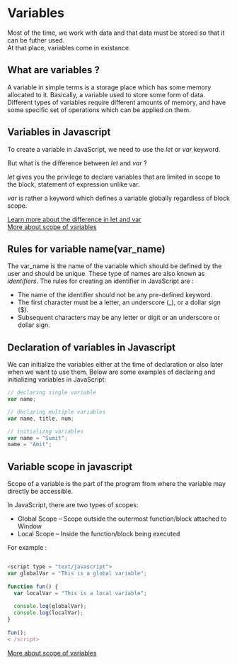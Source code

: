 # Variables  

Most of the time, we work with data and that data must be stored so that it can be futher used.  
At that place, variables come in existance.  

## What are variables ?  

A variable in simple terms is a storage place which has some memory allocated to it. Basically, a variable used to store some form of data. Different types of variables require different amounts of memory, and have some specific set of operations which can be applied on them.  

## Variables in Javascript  

To create a variable in JavaScript, we need to use the *let* or *var* keyword.  

But what is the difference between *let* and *var* ?  

*let* gives you the privilege to declare variables that are limited in scope to the block, statement of expression unlike var.

*var* is rather a keyword which defines a variable globally regardless of block scope.  

[Learn more about the difference in let and var](https://codeburst.io/difference-between-let-and-var-in-javascript-537410b2d707 "Diiference in let and var")  
[More about scope of variables](https://www.geeksforgeeks.org/understanding-variable-scopes-in-javascript/ "Scope of variables")  

## Rules for variable name(var_name)    

The var_name is the name of the variable which should be defined by the user and should be unique. These type of names are also known as *identifiers*. The rules for creating an identifier in JavaScript are :      
  * The name of the identifier should not be any pre-defined keyword.   
  * The first character must be a letter, an underscore (_), or a dollar sign ($).   
  * Subsequent characters may be any letter or digit or an underscore or dollar sign.  


## Declaration of variables in Javascript    

We can initialize the variables either at the time of declaration or also later when we want to use them. Below are some examples of declaring and initializing variables in JavaScript:  

```javascript
// declaring single variable
var name;

// declaring multiple variables
var name, title, num;

// initializng variables
var name = "Sumit";
name = "Amit";

```  

## Variable scope in javascript  

Scope of a variable is the part of the program from where the variable may directly be accessible.  

In JavaScript, there are two types of scopes:  
  * Global Scope – Scope outside the outermost function/block attached to Window  
  * Local Scope – Inside the function/block being executed  

For example : 

```javascript

<script type = "text/javascript"> 
var globalVar = "This is a global variable"; 
  
function fun() { 
  var localVar = "This is a local variable"; 
  
  console.log(globalVar); 
  console.log(localVar); 
} 
  
fun(); 
< /script> 
```  

[More about scope of variables](https://www.geeksforgeeks.org/understanding-variable-scopes-in-javascript/ "Scope of variables")  